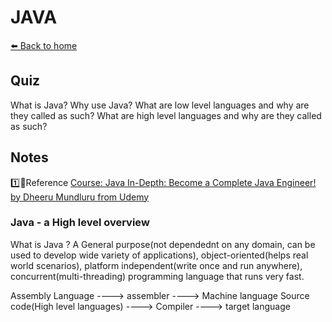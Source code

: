 # JAVA

[⬅️ Back to home](/my-guide)

## Quiz

What is Java?
Why use Java?
What are low level languages and why are they called as such?
What are high level languages and why are they called as such?



## Notes

1️⃣🚩Reference
[Course: Java In-Depth: Become a Complete Java Engineer! by Dheeru Mundluru from Udemy](https://www.udemy.com/course/java-in-depth-become-a-complete-java-engineer/)

### Java - a High level overview

What is Java ?
A General purpose(not dependednt on any domain, can be used to develop wide variety of applications), object-oriented(helps real world scenarios), platform independent(write once and run anywhere), concurrent(multi-threading) programming language that runs very fast.

Assembly Language ----> assembler ----> Machine language
Source code(High level languages) ----> Compiler ----> target language